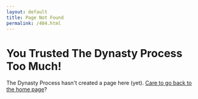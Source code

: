 ```yaml
---
layout: default
title: Page Not Found
permalink: /404.html
---
```


# You Trusted The Dynasty Process Too Much!

The Dynasty Process hasn't created a page here (yet). [Care to go back to the home page](http://dynastyprocess.com)?